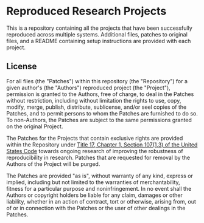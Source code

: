 # Reproduced Research Projects

This is a repository containing all the projects that have been successfully reproduced across multiple systems. Additional files, patches to original files, and a README containing setup instructions are provided with each project.

## License

For all files (the "Patches") within this repository (the "Repository") for a given author's (the "Authors") reproduced project (the "Project"), permission is granted to the Authors, free of charge, to deal in the Patches without restriction, including without limitation the rights to use, copy, modify, merge, publish, distribute, sublicense, and/or seel copies of the Patches, and to permit persons to whom the Patches are furnished to do so. To non-Authors, the Patches are subject to the same permissions granted on the original Project.

The Patches for the Projects that contain exclusive rights are provided within the Repository under [Title 17, Chapter 1, Section 107(1,3) of the United States Code][usc] towards ongoing research of improving the robustness of reproducibility in research. Patches that are requested for removal by the Authors of the Project will be purged.

The Patches are provided "as is", without warranty of any kind, express or implied, including but not limited to the warranties of merchantability, fitness for a particular purpose and noninfringement. In no event shall the Authors or copyright holders be liable for any claim, damages or other liability, whether in an action of contract, tort or otherwise, arising from, out of or in connection with the Patches or the user of other dealings in the Patches.

[usc]: https://www.copyright.gov/title17/92chap1.html#107
